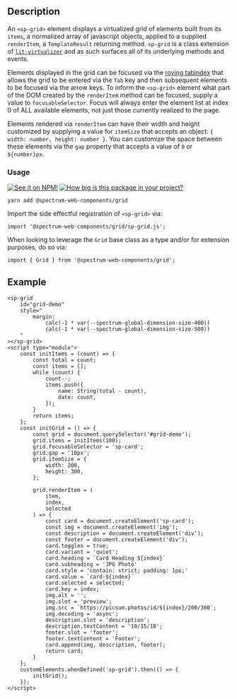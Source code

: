 ## Description

An `<sp-grid>` element displays a virtualized grid of elements built from its `items`, a normalized array of javascript objects, applied to a supplied `renderItem`, a `TemplateResult` returning method. `sp-grid` is a class extension of [`lit-virtualizer`](https://www.npmjs.com/package/@lit-labs/virtualizer/v/0.7.0-pre.2) and as such surfaces all of its underlying methods and events.

Elements displayed in the grid can be focused via the [roving tabindex](https://www.w3.org/TR/wai-aria-practices-1.2/#kbd_roving_tabindex) that allows the grid to be entered via the `Tab` key and then subsequent elements to be focused via the arrow keys. To inform the `<sp-grid>` element what part of the DOM created by the `renderItem` method can be focused, supply a value to `focusableSelector`. Focus will always enter the element list at index 0 of ALL available elements, not just those currently realized to the page.

Elements rendered via `renderItem` can have their width and height customized by supplying a value for `itemSize` that accepts an object: `{ width: number, height: number }`. You can customize the space between these elements via the `gap` property that accepts a value of `0` or `${number}px`.

### Usage

[![See it on NPM!](https://img.shields.io/npm/v/@spectrum-web-components/grid?style=for-the-badge)](https://www.npmjs.com/package/@spectrum-web-components/grid)
[![How big is this package in your project?](https://img.shields.io/bundlephobia/minzip/@spectrum-web-components/grid?style=for-the-badge)](https://bundlephobia.com/result?p=@spectrum-web-components/grid)

```
yarn add @spectrum-web-components/grid
```

Import the side effectful registration of `<sp-grid>` via:

```
import '@spectrum-web-components/grid/sp-grid.js';
```

When looking to leverage the `Grid` base class as a type and/or for extension purposes, do so via:

```
import { Grid } from '@spectrum-web-components/grid';
```

## Example

```html-live
<sp-grid
    id="grid-demo"
    style="
        margin:
            calc(-1 * var(--spectrum-global-dimension-size-400))
            calc(-1 * var(--spectrum-global-dimension-size-500))
    "
></sp-grid>
<script type="module">
    const initItems = (count) => {
        const total = count;
        const items = [];
        while (count) {
            count--;
            items.push({
                name: String(total - count),
                date: count,
            });
        }
        return items;
    };
    const initGrid = () => {
        const grid = document.querySelector('#grid-demo');
        grid.items = initItems(100);
        grid.focusableSelector = 'sp-card';
        grid.gap = '10px';
        grid.itemSize = {
            width: 200,
            height: 300,
        };

        grid.renderItem = (
            item,
            index,
            selected
        ) => {
            const card = document.createElement('sp-card');
            const img = document.createElement('img');
            const description = document.createElement('div');
            const footer = document.createElement('div');
            card.toggles = true;
            card.variant = 'quiet';
            card.heading = `Card Heading ${index}`
            card.subheading = 'JPG Photo'
            card.style = 'contain: strict; padding: 1px;'
            card.value = `card-${index}`
            card.selected = selected;
            card.key = index;
            img.alt = '';
            img.slot = 'preview';
            img.src = `https://picsum.photos/id/${index}/200/300`;
            img.decoding = 'async';
            description.slot = 'description';
            description.textContent = '10/15/18';
            footer.slot = 'footer';
            footer.textContent = 'Footer';
            card.append(img, description, footer);
            return card;
        }
    };
    customElements.whenDefined('sp-grid').then(() => {
        initGrid();
    });
</script>
```

<script type="module">
    const initItems = (count) => {
        const total = count;
        const items = [];
        while (count) {
            count--;
            items.push({
                name: String(total - count),
                date: count,
            });
        }
        return items;
    };
    const initGrid = () => {
        const grid = document.querySelector('#grid-demo');
        grid.items = initItems(100);
        grid.focusableSelector = 'sp-card';
        grid.gap = '10px';
        grid.itemSize = {
            width: 200,
            height: 300,
        };

        grid.renderItem = (
            item,
            index,
            selected
        ) => {
            const card = document.createElement('sp-card');
            const img = document.createElement('img');
            const description = document.createElement('div');
            const footer = document.createElement('div');
            card.toggles = true;
            card.variant = 'quiet';
            card.heading = `Card Heading ${index}`
            card.subheading = 'JPG Photo'
            card.style = 'contain: strict; padding: 1px;'
            card.value = `card-${index}`
            card.selected = selected;
            card.key = index;
            img.alt = '';
            img.slot = 'preview';
            img.src = `https://picsum.photos/id/${index}/200/300`;
            img.decoding = 'async';
            description.slot = 'description';
            description.textContent = '10/15/18';
            footer.slot = 'footer';
            footer.textContent = 'Footer';
            card.append(img, description, footer);
            return card;
        }
    };
    customElements.whenDefined('sp-grid').then(() => {
        initGrid();
    });
</script>
